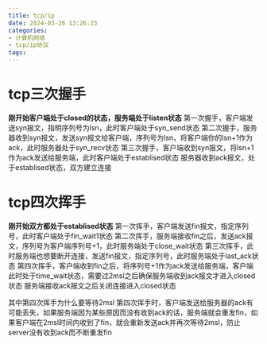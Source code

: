 ```yaml
---
title: tcp/ip
date: 2024-03-26 13:26:23
categories:
- 计算机网络
- tcp/ip协议
tags:
---
```


# tcp三次握手
**刚开始客户端处于closed的状态，服务端处于listen状态**
第一次握手，客户端发送syn报文，指明序列号为lsn，此时客户端处于syn_send状态
第二次握手，服务器收到syn报文，发送syn报文给客户端，序列号为lsn，将客户端你的lsn+1作为ack，此时服务器处于syn_recv状态
第三次握手，客户端收到syn报文，将lsn+1作为ack发送给服务端，此时客户端处于establised状态
服务器收到ack报文，处于establised状态，双方建立连接

# tcp四次挥手
**刚开始双方都处于establised状态**
第一次挥手，客户端发送fin报文，指定序列号，此时客户端处于fin_wait1状态
第二次挥手，服务端接收fin之后，发送ack报文，序列号为客户端序列号+1，此时服务端处于close_wait状态
第三次挥手，此时服务端也想要断开连接，发送fin报文，指定序列号，此时服务端处于last_ack状态
第四次挥手，客户端收到fin之后，将序列号+1作为ack发送给服务端，客户端此时处于time_wait状态，需要过2msl之后确保服务端收到ack报文才进入closed状态
服务端接收ack报文之后关闭连接进入closed状态

其中第四次挥手为什么要等待2msl
第四次挥手时，客户端发送给服务器的ack有可能丢失，如果服务端因为某些原因而没有收到ack的话，服务端就会重发fin，如果客户端在2msl时间内收到了fin，就会重新发送ack并再次等待2msl，防止server没有收到ack而不断重发fin